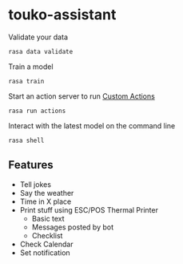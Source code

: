 # touko-assistant

Validate your data
```
rasa data validate
```

Train a model
```
rasa train
```

Start an action server to run [Custom Actions](https://rasa.com/docs/rasa/custom-actions)
```
rasa run actions
```

Interact with the latest model on the command line
```
rasa shell
```

## Features

- Tell jokes
- Say the weather
- Time in X place
- Print stuff using ESC/POS Thermal Printer
  - Basic text
  - Messages posted by bot
  - Checklist
- Check Calendar
- Set notification
